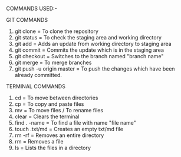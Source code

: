 COMMANDS USED:-

GIT COMMANDS

1) git clone = To clone the repository 
2) git status = To check the staging area and working directory
3) git add = Adds an update from working directory to staging area
4) git commit = Commits the update which is in the staging area
5) git checkout <branch name> = Switches to the branch named "branch name"
6) git merge = To merge branches
7) git push -u origin master = To push the changes which have been already committed.


TERMINAL COMMANDS

1) cd = To move between directories 
2) cp = To copy and paste files
3) mv = To move files / To rename files
4) clear = Clears the terminal
5) find . -name <file name> = To find a file with name "file name"
6) touch <file name>.txt/md = Creates an empty txt/md file 
7) rm -rf = Removes an entire directory
8) rm = Removes a file
9) ls = Lists the files in a directory

 
